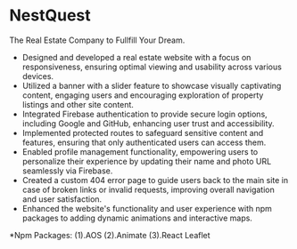 # NestQuest

The Real Estate Company to Fullfill Your Dream.

- Designed and developed a real estate website with a focus on responsiveness, ensuring optimal viewing and usability across various devices.
- Utilized a banner with a slider feature to showcase visually captivating content, engaging users and encouraging exploration of property listings and other site content.
- Integrated Firebase authentication to provide secure login options, including Google and GitHub, enhancing user trust and accessibility.
- Implemented protected routes to safeguard sensitive content and features, ensuring that only authenticated users can access them.
- Enabled profile management functionality, empowering users to personalize their experience by updating their name and photo URL seamlessly via Firebase.
- Created a custom 404 error page to guide users back to the main site in case of broken links or invalid requests, improving overall navigation and user satisfaction.
- Enhanced the website's functionality and user experience with npm packages to adding dynamic animations and interactive maps.

\*Npm Packages:
(1).AOS
(2).Animate
(3).React Leaflet
